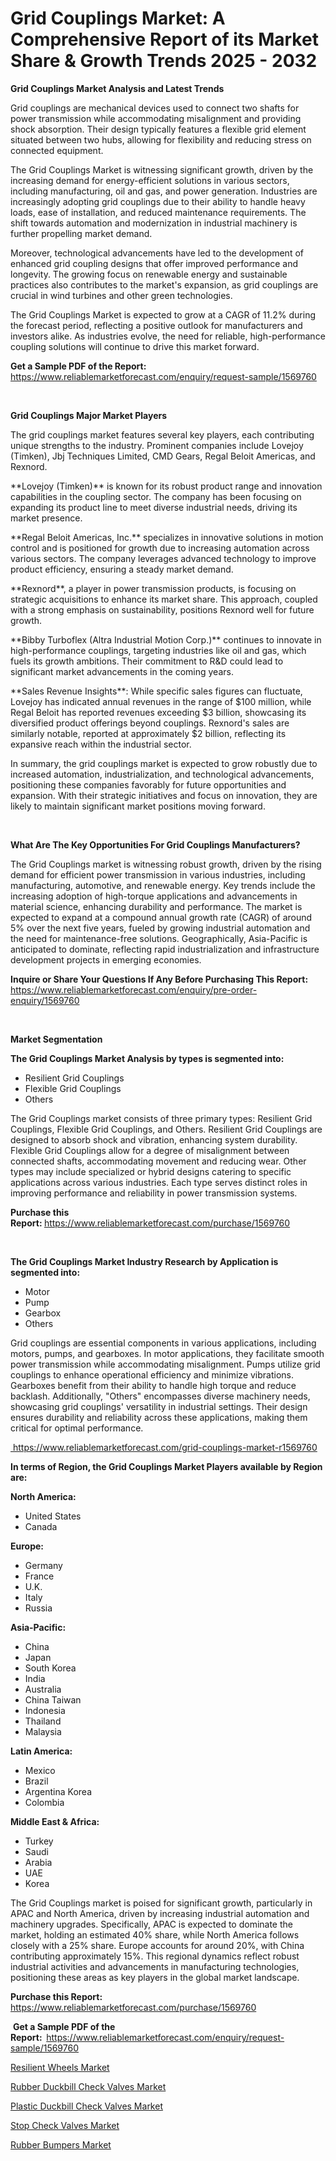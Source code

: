 <p><h1>Grid Couplings Market: A Comprehensive Report of its Market Share & Growth Trends 2025 - 2032</h1></p><p><strong>Grid Couplings Market Analysis and Latest Trends</strong></p>
<p><p>Grid couplings are mechanical devices used to connect two shafts for power transmission while accommodating misalignment and providing shock absorption. Their design typically features a flexible grid element situated between two hubs, allowing for flexibility and reducing stress on connected equipment.</p><p>The Grid Couplings Market is witnessing significant growth, driven by the increasing demand for energy-efficient solutions in various sectors, including manufacturing, oil and gas, and power generation. Industries are increasingly adopting grid couplings due to their ability to handle heavy loads, ease of installation, and reduced maintenance requirements. The shift towards automation and modernization in industrial machinery is further propelling market demand.</p><p>Moreover, technological advancements have led to the development of enhanced grid coupling designs that offer improved performance and longevity. The growing focus on renewable energy and sustainable practices also contributes to the market's expansion, as grid couplings are crucial in wind turbines and other green technologies.</p><p>The Grid Couplings Market is expected to grow at a CAGR of 11.2% during the forecast period, reflecting a positive outlook for manufacturers and investors alike. As industries evolve, the need for reliable, high-performance coupling solutions will continue to drive this market forward.</p></p>
<p><strong>Get a Sample PDF of the Report:&nbsp;</strong> <a href="https://www.reliablemarketforecast.com/enquiry/request-sample/1569760?utm_campaign=1169&utm_medium=2&utm_source=Github&utm_content=ia&utm_term=25032025&utm_id=grid-couplings">https://www.reliablemarketforecast.com/enquiry/request-sample/1569760</a></p>
<p>&nbsp;</p>
<p><strong>Grid Couplings Major Market Players</strong></p>
<p><p>The grid couplings market features several key players, each contributing unique strengths to the industry. Prominent companies include Lovejoy (Timken), Jbj Techniques Limited, CMD Gears, Regal Beloit Americas, and Rexnord.</p><p>**Lovejoy (Timken)** is known for its robust product range and innovation capabilities in the coupling sector. The company has been focusing on expanding its product line to meet diverse industrial needs, driving its market presence.</p><p>**Regal Beloit Americas, Inc.** specializes in innovative solutions in motion control and is positioned for growth due to increasing automation across various sectors. The company leverages advanced technology to improve product efficiency, ensuring a steady market demand.</p><p>**Rexnord**, a player in power transmission products, is focusing on strategic acquisitions to enhance its market share. This approach, coupled with a strong emphasis on sustainability, positions Rexnord well for future growth.</p><p>**Bibby Turboflex (Altra Industrial Motion Corp.)** continues to innovate in high-performance couplings, targeting industries like oil and gas, which fuels its growth ambitions. Their commitment to R&D could lead to significant market advancements in the coming years.</p><p>**Sales Revenue Insights**: While specific sales figures can fluctuate, Lovejoy has indicated annual revenues in the range of $100 million, while Regal Beloit has reported revenues exceeding $3 billion, showcasing its diversified product offerings beyond couplings. Rexnord's sales are similarly notable, reported at approximately $2 billion, reflecting its expansive reach within the industrial sector.</p><p>In summary, the grid couplings market is expected to grow robustly due to increased automation, industrialization, and technological advancements, positioning these companies favorably for future opportunities and expansion. With their strategic initiatives and focus on innovation, they are likely to maintain significant market positions moving forward.</p></p>
<p>&nbsp;</p>
<p><strong>What Are The Key Opportunities For Grid Couplings Manufacturers?</strong></p>
<p><p>The Grid Couplings market is witnessing robust growth, driven by the rising demand for efficient power transmission in various industries, including manufacturing, automotive, and renewable energy. Key trends include the increasing adoption of high-torque applications and advancements in material science, enhancing durability and performance. The market is expected to expand at a compound annual growth rate (CAGR) of around 5% over the next five years, fueled by growing industrial automation and the need for maintenance-free solutions. Geographically, Asia-Pacific is anticipated to dominate, reflecting rapid industrialization and infrastructure development projects in emerging economies.</p></p>
<p><strong>Inquire or Share Your Questions If Any Before Purchasing This Report:</strong> <a href="https://www.reliablemarketforecast.com/enquiry/pre-order-enquiry/1569760?utm_campaign=1169&utm_medium=2&utm_source=Github&utm_content=ia&utm_term=25032025&utm_id=grid-couplings">https://www.reliablemarketforecast.com/enquiry/pre-order-enquiry/1569760</a></p>
<p>&nbsp;</p>
<p><strong>Market Segmentation</strong></p>
<p><strong>The Grid Couplings Market Analysis by types is segmented into:</strong></p>
<p><ul><li>Resilient Grid Couplings</li><li>Flexible Grid Couplings</li><li>Others</li></ul></p>
<p><p>The Grid Couplings market consists of three primary types: Resilient Grid Couplings, Flexible Grid Couplings, and Others. Resilient Grid Couplings are designed to absorb shock and vibration, enhancing system durability. Flexible Grid Couplings allow for a degree of misalignment between connected shafts, accommodating movement and reducing wear. Other types may include specialized or hybrid designs catering to specific applications across various industries. Each type serves distinct roles in improving performance and reliability in power transmission systems.</p></p>
<p><strong>Purchase this Report:&nbsp;</strong><a href="https://www.reliablemarketforecast.com/purchase/1569760?utm_campaign=1169&utm_medium=2&utm_source=Github&utm_content=ia&utm_term=25032025&utm_id=grid-couplings">https://www.reliablemarketforecast.com/purchase/1569760</a></p>
<p>&nbsp;</p>
<p><strong>The Grid Couplings Market Industry Research by Application is segmented into:</strong></p>
<p><ul><li>Motor</li><li>Pump</li><li>Gearbox</li><li>Others</li></ul></p>
<p><p>Grid couplings are essential components in various applications, including motors, pumps, and gearboxes. In motor applications, they facilitate smooth power transmission while accommodating misalignment. Pumps utilize grid couplings to enhance operational efficiency and minimize vibrations. Gearboxes benefit from their ability to handle high torque and reduce backlash. Additionally, "Others" encompasses diverse machinery needs, showcasing grid couplings' versatility in industrial settings. Their design ensures durability and reliability across these applications, making them critical for optimal performance.</p></p>
<p><a href="https://www.reliablemarketforecast.com/grid-couplings-market-r1569760?utm_campaign=1169&utm_medium=2&utm_source=Github&utm_content=ia&utm_term=25032025&utm_id=grid-couplings">&nbsp;https://www.reliablemarketforecast.com/grid-couplings-market-r1569760</a></p>
<p><strong>In terms of Region, the Grid Couplings Market Players available by Region are:</strong></p>
<p>
    <p> <strong> North America: </strong>
        <ul>
            <li>United States</li>
            <li>Canada</li>
        </ul>
        </p> 
    <p> <strong> Europe: </strong>
        <ul>
            <li>Germany</li>
            <li>France</li>
            <li>U.K.</li>
            <li>Italy</li>
            <li>Russia</li>
        </ul>
        </p> 
    <p> <strong> Asia-Pacific: </strong>
        <ul>
            <li>China</li>
            <li>Japan</li>
            <li>South Korea</li>
            <li>India</li>
            <li>Australia</li>
            <li>China Taiwan</li>
            <li>Indonesia</li>
            <li>Thailand</li>
            <li>Malaysia</li>
        </ul>
        </p> 
    <p> <strong> Latin America: </strong>
        <ul>
            <li>Mexico</li>
            <li>Brazil</li>
            <li>Argentina Korea</li>
            <li>Colombia</li>
        </ul>
        </p> 
    <p> <strong> Middle East & Africa: </strong>
        <ul>
            <li>Turkey</li>
            <li>Saudi</li>
            <li>Arabia</li>
            <li>UAE</li>
            <li>Korea</li>
        </ul>
    </p>
    </p>
<p><p>The Grid Couplings market is poised for significant growth, particularly in APAC and North America, driven by increasing industrial automation and machinery upgrades. Specifically, APAC is expected to dominate the market, holding an estimated 40% share, while North America follows closely with a 25% share. Europe accounts for around 20%, with China contributing approximately 15%. This regional dynamics reflect robust industrial activities and advancements in manufacturing technologies, positioning these areas as key players in the global market landscape.</p></p>
<p><strong>Purchase this Report: </strong><a href="https://www.reliablemarketforecast.com/purchase/1569760?utm_campaign=1169&utm_medium=2&utm_source=Github&utm_content=ia&utm_term=25032025&utm_id=grid-couplings">https://www.reliablemarketforecast.com/purchase/1569760</a></p>
<p>&nbsp;<strong>Get a Sample PDF of the Report:&nbsp;&nbsp;</strong><a href="https://www.reliablemarketforecast.com/enquiry/request-sample/1569760?utm_campaign=1169&utm_medium=2&utm_source=Github&utm_content=ia&utm_term=25032025&utm_id=grid-couplings">https://www.reliablemarketforecast.com/enquiry/request-sample/1569760</a></p>
<p><strong></strong></p>
<p><p><a href="https://github.com/lontohhikma/Market-Research-Report-List-1/blob/main/resilient-wheels-market.md?utm_campaign=1169&utm_medium=2&utm_source=Github&utm_content=ia&utm_term=25032025&utm_id=grid-couplings">Resilient Wheels Market</a></p><p><a href="https://github.com/steegeneat/Market-Research-Report-List-1/blob/main/rubber-duckbill-check-valves-market.md?utm_campaign=1169&utm_medium=2&utm_source=Github&utm_content=ia&utm_term=25032025&utm_id=grid-couplings">Rubber Duckbill Check Valves Market</a></p><p><a href="https://github.com/payareganiou/Market-Research-Report-List-1/blob/main/plastic-duckbill-check-valves-market.md?utm_campaign=1169&utm_medium=2&utm_source=Github&utm_content=ia&utm_term=25032025&utm_id=grid-couplings">Plastic Duckbill Check Valves Market</a></p><p><a href="https://github.com/enieyfabius/Market-Research-Report-List-1/blob/main/stop-check-valves-market.md?utm_campaign=1169&utm_medium=2&utm_source=Github&utm_content=ia&utm_term=25032025&utm_id=grid-couplings">Stop Check Valves Market</a></p><p><a href="https://github.com/clemmheisefy/Market-Research-Report-List-1/blob/main/rubber-bumpers-market.md?utm_campaign=1169&utm_medium=2&utm_source=Github&utm_content=ia&utm_term=25032025&utm_id=grid-couplings">Rubber Bumpers Market</a></p></p>